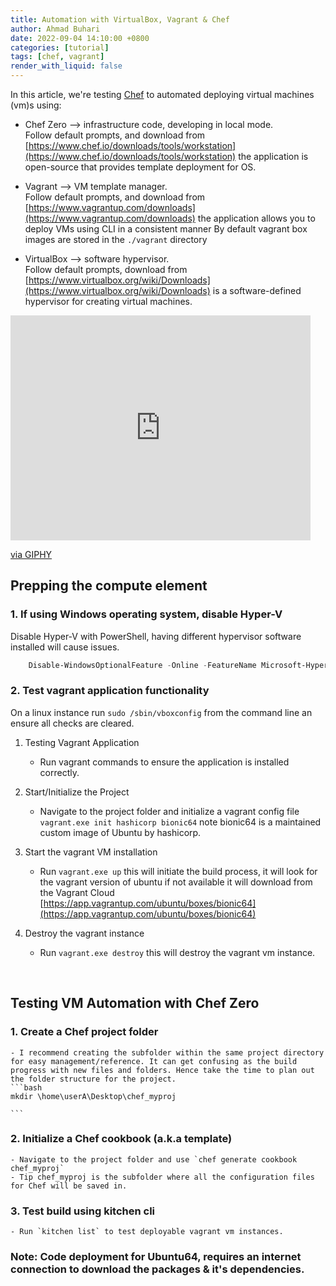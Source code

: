 ```yaml
---
title: Automation with VirtualBox, Vagrant & Chef
author: Ahmad Buhari
date: 2022-09-04 14:10:00 +0800
categories: [tutorial]
tags: [chef, vagrant]
render_with_liquid: false
--- 
```



In this article, we're testing [Chef](https://www.chef.io/) to automated deploying virtual machines (vm)s using:
- Chef Zero --> infrastructure code, developing in local mode. <br>
Follow default prompts, and download from [https://www.chef.io/downloads/tools/workstation](https://www.chef.io/downloads/tools/workstation) the application is open-source that provides template deployment for OS.

- Vagrant --> VM template manager.<br>
Follow default prompts, and download from [https://www.vagrantup.com/downloads](https://www.vagrantup.com/downloads) the application allows you to deploy VMs using CLI in a consistent manner By default vagrant box images are stored in the `./vagrant` directory

- VirtualBox --> software hypervisor.<br>
Follow default prompts, download from [https://www.virtualbox.org/wiki/Downloads](https://www.virtualbox.org/wiki/Downloads) is a software-defined hypervisor for creating virtual machines. 

<iframe src="https://giphy.com/embed/2knCiF52bpFiNWXcJ7" width="480" height="360" frameBorder="0" class="giphy-embed" allowFullScreen></iframe><p><a href="https://giphy.com/gifs/2knCiF52bpFiNWXcJ7">via GIPHY</a></p>

## Prepping the compute element

### 1. If using Windows operating system, disable Hyper-V
Disable Hyper-V with PowerShell, having different hypervisor software installed will cause issues. 
```powershell
    Disable-WindowsOptionalFeature -Online -FeatureName Microsoft-Hyper-V-All
```

### 2. Test vagrant application functionality
On a linux instance run `sudo /sbin/vboxconfig` from the command line an ensure all checks are cleared.
1. Testing Vagrant Application
    - Run vagrant commands to ensure the application is installed correctly.

2. Start/Initialize the Project
    - Navigate to the project folder and initialize a vagrant config file `vagrant.exe init hashicorp bionic64` note bionic64 is a maintained custom image of Ubuntu by hashicorp.

3. Start the vagrant VM installation
    - Run `vagrant.exe up` this will initiate the build process, it will look for the vagrant version of ubuntu if not available it will download from the Vagrant Cloud [https://app.vagrantup.com/ubuntu/boxes/bionic64](https://app.vagrantup.com/ubuntu/boxes/bionic64)

4. Destroy the vagrant instance
    - Run `vagrant.exe destroy` this will destroy the vagrant vm instance.

<br>

## Testing VM Automation with Chef Zero

### 1. Create a Chef project folder 
    - I recommend creating the subfolder within the same project directory for easy management/reference. It can get confusing as the build progress with new files and folders. Hence take the time to plan out the folder structure for the project.
    ```bash
    mkdir \home\userA\Desktop\chef_myproj

    ```

### 2. Initialize a Chef cookbook (a.k.a template)
    - Navigate to the project folder and use `chef generate cookbook chef_myproj` 
    - Tip chef_myproj is the subfolder where all the configuration files for Chef will be saved in.

### 3. Test build using kitchen cli
    - Run `kitchen list` to test deployable vagrant vm instances.

### Note: Code deployment for Ubuntu64, requires an internet connection to download the packages & it's dependencies.